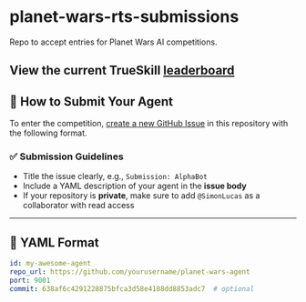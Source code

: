 # planet-wars-rts-submissions

Repo to accept entries for Planet Wars AI competitions.

## View the current TrueSkill [leaderboard](results/ieee-cog-2025/leaderboard.md)



## 🚀 How to Submit Your Agent

To enter the competition, [create a new GitHub Issue](../../issues/new) in this repository with the following format.

### ✅ Submission Guidelines

- Title the issue clearly, e.g., `Submission: AlphaBot`
- Include a YAML description of your agent in the **issue body**
- If your repository is **private**, make sure to add `@SimonLucas` as a collaborator with read access

---

## 🔣 YAML Format

```yaml
id: my-awesome-agent
repo_url: https://github.com/yourusername/planet-wars-agent
port: 9001
commit: 638af6c4291228875bfca3d58e4188dd8853adc7  # optional
